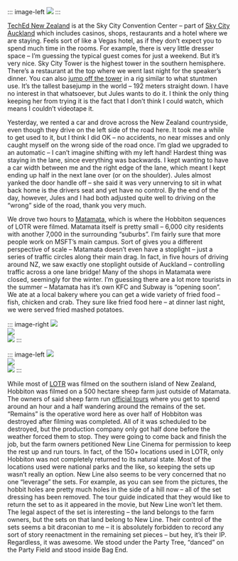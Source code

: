 ::: image-left
[![](http://image.devhawk.net/blog-content/20040801-1654-hanging-in-hobbiton/AlbertParkPDT-4-small.jpg)](http://image.devhawk.net/blog-content/20040801-1654-hanging-in-hobbiton/AlbertParkPDT-4.jpg)
:::

[TechEd New Zealand](http://www.microsoft.com/nz/teched) is at the Sky City
Convention Center – part of [Sky City
Auckland](http://www.skycityauckland.co.nz/) which includes casinos,
shops, restaurants and a hotel where we are staying. Feels sort of like
a Vegas hotel, as if they don’t expect you to spend much time in the
rooms. For example, there is very little dresser space – I’m guessing
the typical guest comes for just a weekend. But it’s very nice. Sky City
Tower is the highest tower in the southern hemisphere. There’s a
restaurant at the top where we went last night for the speaker’s dinner.
You can also [jump off the tower](http://www.skyjump.co.nz/) in a rig
similar to what stuntmen use. It’s the tallest basejump in the world –
192 meters straight down. I have no interest in that whatsoever, but
Jules wants to do it. I think the only thing keeping her from trying it
is the fact that I don’t think I could watch, which means I couldn’t
videotape it.

Yesterday, we rented a car and drove across the New Zealand countryside,
even though they drive on the left side of the road here. It took me a
while to get used to it, but I think I did OK – no accidents, no near
misses and only caught myself on the wrong side of the road once. I’m
glad we upgraded to an automatic – I can’t imagine shifting with my left
hand! Hardest thing was staying in the lane, since everything was
backwards. I kept wanting to have a car width between me and the right
edge of the lane, which meant I kept ending up half in the next lane
over (or on the shoulder). Jules almost yanked the door handle off – she
said it was very unnerving to sit in what back home is the drivers seat
and yet have no control. By the end of the day, however, Jules and I had
both adjusted quite well to driving on the “wrong” side of the road,
thank you very much.

We drove two hours to [Matamata](http://www.matamata-info.co.nz/), which
is where the Hobbiton sequences of LOTR were filmed. Matamata itself is
pretty small – 6,000 city residents with another 7,000 in the
surrounding “suburbs”. I’m fairly sure that more people work on MSFT’s
main campus. Sort of gives you a different perspective of scale –
Matamata doesn’t even have a stoplight – just a series of traffic
circles along their main drag. In fact, in five hours of driving around
NZ, we saw exactly one stoplight outside of Auckland – controlling
traffic across a one lane bridge! Many of the shops in Matamata were
closed, seemingly for the winter. I’m guessing there are a lot more
tourists in the summer – Matamata has it’s own KFC and Subway is
“opening soon”. We ate at a local bakery where you can get a wide
variety of fried food – fish, chicken and crab. They sure like fried
food here – at dinner last night, we were served fried mashed potatoes.

::: image-right
[![](http://image.devhawk.net/blog-content/20040801-1654-hanging-in-hobbiton/HobbitonNZT-61-small.jpg)](http://image.devhawk.net/blog-content/20040801-1654-hanging-in-hobbiton/HobbitonNZT-61.jpg)\
[![](http://image.devhawk.net/blog-content/20040801-1654-hanging-in-hobbiton/HobbitonNZT-20-small.jpg)](http://image.devhawk.net/blog-content/20040801-1654-hanging-in-hobbiton/HobbitonNZT-20.jpg)\
[![](http://image.devhawk.net/blog-content/20040801-1654-hanging-in-hobbiton/HobbitonNZT-85-small.jpg)](http://image.devhawk.net/blog-content/20040801-1654-hanging-in-hobbiton/HobbitonNZT-85.jpg)
:::

::: image-left
[![](http://image.devhawk.net/blog-content/20040801-1654-hanging-in-hobbiton/HobbitonNZT-24-small.jpg)](http://image.devhawk.net/blog-content/20040801-1654-hanging-in-hobbiton/HobbitonNZT-24.jpg)\
[![](http://image.devhawk.net/blog-content/20040801-1654-hanging-in-hobbiton/HobbitonNZT-55-small.jpg)](http://image.devhawk.net/blog-content/20040801-1654-hanging-in-hobbiton/HobbitonNZT-55.jpg)\
[![](http://image.devhawk.net/blog-content/20040801-1654-hanging-in-hobbiton/HobbitonNZT-70-small.jpg)](http://image.devhawk.net/blog-content/20040801-1654-hanging-in-hobbiton/HobbitonNZT-70.jpg)
:::

While most of [LOTR](http://lordoftherings.net/) was filmed on the
southern island of New Zealand, Hobbiton was filmed on a 500 hectare
sheep farm just outside of Matamata. The owners of said sheep farm run
[official tours](http://www.hobbitontours.com/) where you get to spend
around an hour and a half wandering around the remains of the set.
“Remains” is the operative word here as over half of Hobbiton was
destroyed after filming was completed. All of it was scheduled to be
destroyed, but the production company only got half done before the
weather forced them to stop. They were going to come back and finish the
job, but the farm owners petitioned New Line Cinema for permission to
keep the rest up and run tours. In fact, of the 150+ locations used in
LOTR, only Hobbiton was not completely returned to its natural state.
Most of the locations used were national parks and the like, so keeping
the sets up wasn’t really an option. New Line also seems to be very
concerned that no one “leverage” the sets. For example, as you can see
from the pictures, the hobbit holes are pretty much holes in the side of
a hill now – all of the set dressing has been removed. The tour guide
indicated that they would like to return the set to as it appeared in
the movie, but New Line won’t let them. The legal aspect of the set is
interesting – the land belongs to the farm owners, but the sets on that
land belong to New Line. Their control of the sets seems a bit draconian
to me – it is absolutely forbidden to record any sort of story
reenactment in the remaining set pieces – but hey, it’s their IP.
Regardless, it was awesome. We stood under the Party Tree, “danced” on
the Party Field and stood inside Bag End.
